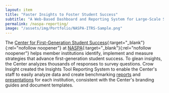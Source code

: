 ```yaml
---
layout: item
title: "Faster Insights to Foster Student Success"
subtitle: "A Web-Based Dashboard and Reporting System for Large-Scale Surveys"
permalink: /naspa-reporting/
image: "/assets/img/Portfolio/NASPA-ITRS-Sample.png"
---
```


The [Center for First-Generation Student Success](https://firstgen.naspa.org/){:target="_blank"}{:rel="nofollow noopener"} at [NASPA](https://www.naspa.org/){:target="_blank"}{:rel="nofollow noopener"} helps member institutions identify, implement and measure strategies that advance first-generation student success. To glean insights, the Center analyzes thousands of responses to survey questions. Crow Insight created the Insights Tool Reporting System to enable the Center's staff to easily analyze data and create benchmarking [reports](/assets/pdfs/ITRS-Benchmarking-Report-Sample.pdf) and [presentations](/assets/pdfs/ITRS-Benchmarking-Presentation-Sample.pdf) for each institution, consistent with the Center's branding guides and document templates.
